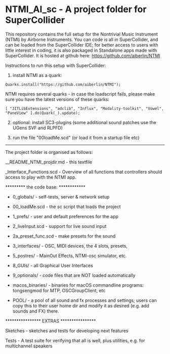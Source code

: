 # NTMI_AI_sc - A project folder for SuperCollider

This repository contains the full setup for the Nontrivial Music Instrument (NTMI) by Airborne Instruments. You can  code is all in SuperCollider, and can be loaded from the SuperCollider IDE; for better access to users with little interest in coding, it is also packaged in Standalone apps made with SuperCollider. It is hosted at github here:
https://github.com/aiberlin/NTMI


Instructions to run this setup with SuperCollider:

1. install NTMI as a quark:
```
Quarks.install("https://github.com/aiberlin/NTMI");
```
NTMI requires several quarks - in case the loadscript fails,
please make sure you have the latest versions of these quarks:
```
[ "JITLibExtensions", "adclib", "Influx", "Modality-toolkit", "Vowel", "PaneView" ].do(Quark(_).update);
```
2. optional: install SC3-plugins (some additional sound patches use the UGens SVF and RLPFD)

3. run the file "00loadMe.scd" (or load it from a startup file etc)


---
The project folder is organised as follows:

__README_NTMI_projdir.md - this textfile

_Interface_Functions.scd - Overview of all functions that controllers should access to play with the NTMI app.

********* the code base: ************

- 0_globals/				- self-tests, server & network setup
- 00_loadMe.scd				- the sc script that loads the project
- 1_prefs/					- user and default preferences for the app

- 2_liveInput.scd			- support for live sound input
- 2a_preset_func.scd		- make presets for the sound  

- 3_interfaces/				- OSC, MIDI devices, the 4 slots, presets,
- 5_postres/				- MainOut Effects, NTMI-osc simulator, etc.
- 8_GUIs/					- all Graphical User Interfaces

- 9_optionals/				- code files that are NOT loaded automatically
- macos_binaries/		    - binaries for macOS commandline programs: 
	tongsengmod for MTP, OSCGroupClient, etc

- POOL/	- a pool of all sound and fx processes and settings; users can copy this to their user home dir and modify it as desired (e.g. add sounds and FX) there.

**************** EXTRAS ****************

Sketches				- sketches and tests for developing next features

Tests					- A test suite for verifying that all is well, plus utilities, e.g. for multichannel speakers
